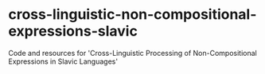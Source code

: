 # cross-linguistic-non-compositional-expressions-slavic
Code and resources for 'Cross-Linguistic Processing of Non-Compositional Expressions in Slavic Languages'
